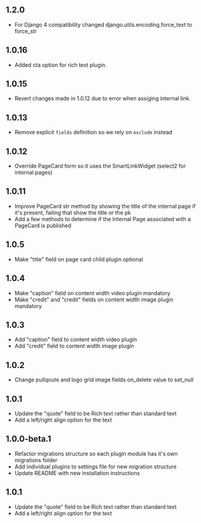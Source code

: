 ## 1.2.0
- For Django 4 compatibility changed django.utils.encoding.force_text to force_str

## 1.0.16
- Added cta option for rich text plugin.

## 1.0.15
- Revert changes made in 1.0.12 due to error when assiging internal link.

## 1.0.13
- Remove explicit `fields` definition so we rely on `exclude` instead 

## 1.0.12
- Override PageCard form so it uses the SmartLinkWidget (select2 for internal pages)

## 1.0.11
- Improve PageCard str method by showing the title of the internal page if it's present, failing
  that show the title or the pk
- Add a few methods to determine if the Internal Page associated with a PageCard is published

## 1.0.5
- Make "title" field on page card child plugin optional

## 1.0.4
- Make "caption" field on content width video plugin mandatory
- Make "credit" and "credit" fields on content width image plugin mandatory

## 1.0.3
- Add "caption" field to content width video plugin
- Add "credit" field to content width image plugin

## 1.0.2
- Change pullqoute and logo grid image fields on_delete value to set_null

## 1.0.1
- Update the "quote" field to be Rich text rather than standard text
- Add a left/right align option for the text

## 1.0.0-beta.1

- Refactor migrations structure so each plugin module has it's own migrations folder
- Add individual plugins to settings file for new migration structure
- Update README with new installation instructions

## 1.0.1
- Update the "quote" field to be Rich text rather than standard text
- Add a left/right align option for the text
